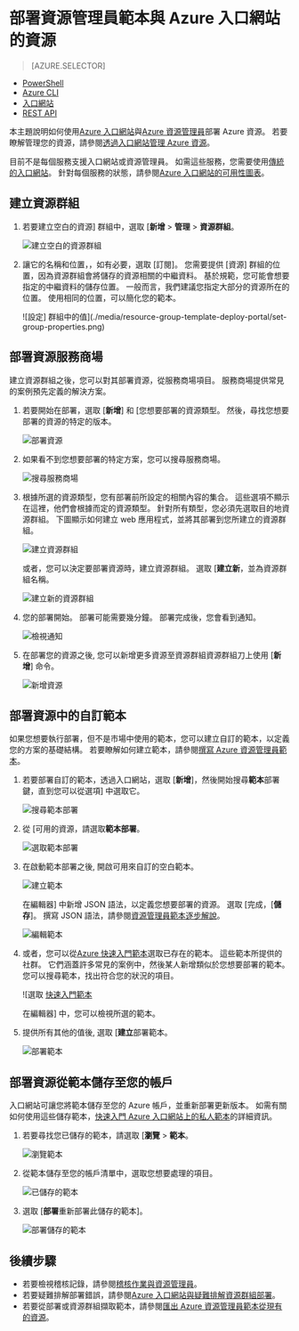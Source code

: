 <properties 
    pageTitle="使用 Azure 入口網站部署 Azure 資源 |Microsoft Azure" 
    description="使用 Azure 入口網站和 Azure 資源管理部署資源。" 
    services="azure-resource-manager,azure-portal" 
    documentationCenter="" 
    authors="tfitzmac" 
    manager="timlt" 
    editor="tysonn"/>

<tags 
    ms.service="azure-resource-manager" 
    ms.workload="multiple" 
    ms.tgt_pltfrm="na" 
    ms.devlang="na" 
    ms.topic="article" 
    ms.date="09/15/2016" 
    ms.author="tomfitz"/>

# <a name="deploy-resources-with-resource-manager-templates-and-azure-portal"></a>部署資源管理員範本與 Azure 入口網站的資源

> [AZURE.SELECTOR]
- [PowerShell](resource-group-template-deploy.md)
- [Azure CLI](resource-group-template-deploy-cli.md)
- [入口網站](resource-group-template-deploy-portal.md)
- [REST API](resource-group-template-deploy-rest.md)

本主題說明如何使用[Azure 入口網站](https://portal.azure.com)與[Azure 資源管理員](azure-resource-manager/resource-group-overview.md)部署 Azure 資源。 若要瞭解管理您的資源，請參閱[透過入口網站管理 Azure 資源](./azure-portal/resource-group-portal.md)。

目前不是每個服務支援入口網站或資源管理員。 如需這些服務，您需要使用[傳統的入口網站](https://manage.windowsazure.com)。 針對每個服務的狀態，請參閱[Azure 入口網站的可用性圖表](https://azure.microsoft.com/features/azure-portal/availability/)。

## <a name="create-resource-group"></a>建立資源群組

1. 若要建立空白的資源] 群組中，選取 [**新增** > **管理** > **資源群組**。

    ![建立空白的資源群組](./media/resource-group-template-deploy-portal/create-empty-group.png)

2. 讓它的名稱和位置，，如有必要，選取 [訂閱]。 您需要提供 [資源] 群組的位置，因為資源群組會將儲存的資源相關的中繼資料。 基於規範，您可能會想要指定的中繼資料的儲存位置。 一般而言，我們建議您指定大部分的資源所在的位置。 使用相同的位置，可以簡化您的範本。

    ![設定] 群組中的值](./media/resource-group-template-deploy-portal/set-group-properties.png)

## <a name="deploy-resources-from-marketplace"></a>部署資源服務商場

建立資源群組之後，您可以對其部署資源，從服務商場項目。 服務商場提供常見的案例預先定義的解決方案。

1. 若要開始在部署，選取 [**新增**] 和 [您想要部署的資源類型。 然後，尋找您想要部署的資源的特定的版本。

    ![部署資源](./media/resource-group-template-deploy-portal/deploy-resource.png)

2. 如果看不到您想要部署的特定方案，您可以搜尋服務商場。

    ![搜尋服務商場](./media/resource-group-template-deploy-portal/search-resource.png)

3. 根據所選的資源類型，您有部署前所設定的相關內容的集合。 這些選項不顯示在這裡，他們會根據而定的資源類型。 針對所有類型，您必須先選取目的地資源群組。 下圖顯示如何建立 web 應用程式，並將其部署到您所建立的資源群組。

    ![建立資源群組](./media/resource-group-template-deploy-portal/select-existing-group.png)

    或者，您可以決定要部署資源時，建立資源群組。 選取 [**建立新**，並為資源群組名稱。

    ![建立新的資源群組](./media/resource-group-template-deploy-portal/select-new-group.png)

4. 您的部署開始。 部署可能需要幾分鐘。 部署完成後，您會看到通知。

    ![檢視通知](./media/resource-group-template-deploy-portal/view-notification.png)

5. 在部署您的資源之後, 您可以新增更多資源至資源群組資源群組刀上使用 [**新增**] 命令。

    ![新增資源](./media/resource-group-template-deploy-portal/add-resource.png)

## <a name="deploy-resources-from-custom-template"></a>部署資源中的自訂範本

如果您想要執行部署，但不是市場中使用的範本，您可以建立自訂的範本，以定義您的方案的基礎結構。 若要瞭解如何建立範本，請參閱[撰寫 Azure 資源管理員範本](resource-group-authoring-templates.md)。

1. 若要部署自訂的範本，透過入口網站，選取 [**新增**]，然後開始搜尋**範本**部署鍵，直到您可以從選項] 中選取它。

    ![搜尋範本部署](./media/resource-group-template-deploy-portal/search-template.png)

2. 從 [可用的資源，請選取**範本部署**。

    ![選取範本部署](./media/resource-group-template-deploy-portal/select-template.png)

3. 在啟動範本部署之後, 開啟可用來自訂的空白範本。

    ![建立範本](./media/resource-group-template-deploy-portal/show-custom-template.png)

    在編輯器] 中新增 JSON 語法，以定義您想要部署的資源。 選取 [完成，[**儲存**]。 撰寫 JSON 語法，請參閱[資源管理員範本逐步解說](resource-manager-template-walkthrough.md)。

    ![編輯範本](./media/resource-group-template-deploy-portal/edit-template.png)

4. 或者，您可以從[Azure 快速入門範本](https://azure.microsoft.com/documentation/templates/)選取已存在的範本。 這些範本所提供的社群。 它們涵蓋許多常見的案例中，然後某人新增類似於您想要部署的範本。 您可以搜尋範本，找出符合您的狀況的項目。

    ![選取 [快速入門範本](./media/resource-group-template-deploy-portal/select-quickstart-template.png)

    在編輯器] 中，您可以檢視所選的範本。

5. 提供所有其他的值後, 選取 [**建立**部署範本。 

    ![部署範本](./media/resource-group-template-deploy-portal/create-custom-deploy.png)

## <a name="deploy-resources-from-a-template-saved-to-your-account"></a>部署資源從範本儲存至您的帳戶

入口網站可讓您將範本儲存至您的 Azure 帳戶，並重新部署更新版本。 如需有關如何使用這些儲存範本，[快速入門 Azure 入口網站上的私人範本](./marketplace-consumer/mytemplates-getstarted.md)的詳細資訊。

1. 若要尋找您已儲存的範本，請選取 [**瀏覽** > **範本**。

    ![瀏覽範本](./media/resource-group-template-deploy-portal/browse-templates.png)

2. 從範本儲存至您的帳戶清單中，選取您想要處理的項目。

    ![已儲存的範本](./media/resource-group-template-deploy-portal/saved-templates.png)

3. 選取 [**部署**重新部署此儲存的範本]。

    ![部署儲存的範本](./media/resource-group-template-deploy-portal/deploy-saved-template.png)

## <a name="next-steps"></a>後續步驟

- 若要檢視稽核記錄，請參閱[稽核作業與資源管理員](resource-group-audit.md)。
- 若要疑難排解部署錯誤，請參閱[Azure 入口網站與疑難排解資源群組部署](resource-manager-troubleshoot-deployments-portal.md)。
- 若要從部署或資源群組擷取範本，請參閱[匯出 Azure 資源管理員範本從現有的資源](resource-manager-export-template.md)。





